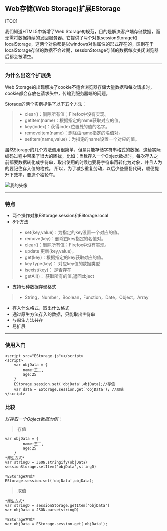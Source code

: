 ## Web存储(Web Storage)扩展EStorage
[TOC]

我们知道HTML5中新增了Web Storage的规范，目的是解决客户端存储数据，而无需将数据持续的发回服务器。它提供了两个对象sessionStorage和localStorage，这两个对象都是以windows对象属性的形式存在的，区别在于localStorage存储的数据不会过期，sessionStorage存储的数据每次关闭浏览器后都会被清空。

------

### **为什么出这个扩展类**

Web Storage的出现解决了cookie不适合浏览器存储大量数据和每次请求时，cookie都会存放在请求头中，传输到服务器端的问题。

Storage的两个实例提供了以下五个方法：
> - clear()：删除所有值；Firefox中没有实现。
> - getItem(name)：根据指定的name获取对应的值。
> - key(index)：获得index位置处的值的名字。
> - removeItem(name)：删除由name指定的名值对。
> - setItem(name,value)：为指定的name设置一个对应的值。

虽然Storage的几个方法调用很简单，但是只能存储字符串格式的数据，这给实际编码过程中带来了很大的困扰，比如：当我存入一个Object数据时，每次存入之前都要数据转化成字符串，取出使用的时候也要将字符串再转化为对象，并且人为的要记住存入值的格式。
所以，为了减少重复劳动，以后少些重复代码，顺便提升下效率，要造个独轮车。

![我的头像](https://timgsa.baidu.com/timg?image&quality=80&size=b9999_10000&sec=1514354549051&di=83c6ae4aa396229b0afcd7fdea2b81f0&imgtype=0&src=http%3A%2F%2Fimg2.xiukee.com%2Fupload%2F2016%2F4%2F18%2F4840009549c3da32961.jpg%40100q.jpg)

------

### **特点**
* 两个操作对象EStorage.session和EStorage.local
* 8个方法

> - set(key,value)：为指定的key设置一个对应的值。
> - remove(key)：删除由key指定的名值对。
> - clear()：删除所有值；Firefox中没有实现。
> - update 更新(key,value)。
> - get(key)：根据指定的key获取对应的值。
> - keyType(key)： 对应key值的数据类型 
> - isexist(key)： 是否存在
> - getAll()： 获取所有的值,返回object

* 支持七种数据存储格式
> - String，Number，Boolean，Function，Date，Object，Array

* 存入什么格式，取出什么格式
* 通过原生方法存入的数据，只能取出字符串
* 与原生方法共存
* 易扩展

------

### **使用入门**
```
<script src="EStorage.js"></script>
<script>
    var objData = {
        name:王二,
        age:25
    }
    EStorage.session.set('objData',objData);//存值
    var data = EStorage.session.get('objData'); //取值
</script>
```
### **比较**
*以存取一个Object数据为例：*
>  存值

```
var objData = {
        name:王二,
        age:25
    }
*原生方式*
var stringD = JSON.stringify(objData)
sessionStorage.setItem('objData',stringD)

*EStorage方式*
EStorage.session.set('objData',objData);
```
>  取值

```
*原生方式*
var stringD = sessionStorage.getItem('objData')
var objData = JSON.parse(stringD)

*EStorage方式*
var objData = EStorage.session.get('objData');
```

